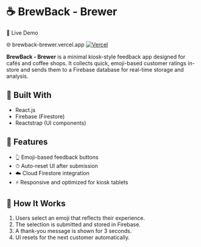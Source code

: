 # ☕️ BrewBack - Brewer

🔗 Live Demo

🌐 brewback-brewer.vercel.app
[![Vercel](https://vercelbadge.vercel.app/api/AgahDUZENLI/brewback-brewer)](https://brewback-brewer.vercel.app)


**BrewBack - Brewer** is a minimal kiosk-style feedback app designed for cafés and coffee shops. It collects quick, emoji-based customer ratings in-store and sends them to a Firebase database for real-time storage and analysis.

## 🔧 Built With

- React.js
- Firebase (Firestore)
- Reactstrap (UI components)

## 📸 Features

- 👆 Emoji-based feedback buttons
- ⏱ Auto-reset UI after submission
- ☁️ Cloud Firestore integration
- ⚡️ Responsive and optimized for kiosk tablets

## 🚀 How It Works

1. Users select an emoji that reflects their experience.
2. The selection is submitted and stored in Firebase.
3. A thank-you message is shown for 3 seconds.
4. UI resets for the next customer automatically.